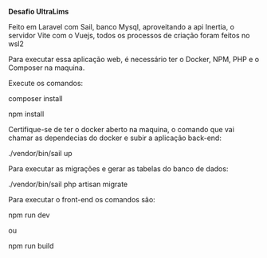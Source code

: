 **Desafio UltraLims**

Feito em Laravel com Sail, banco Mysql, aproveitando a api Inertia, o servidor Vite com o Vuejs, todos os processos de criação foram feitos no wsl2

Para executar essa aplicação web, é necessário ter o Docker, NPM, PHP e o Composer na maquina.

Execute os comandos:

composer install

npm install

Certifique-se de ter o docker aberto na maquina, o comando que vai chamar as dependecias do docker e subir a aplicação back-end:

./vendor/bin/sail up

Para executar as migrações e gerar as tabelas do banco de dados: 

./vendor/bin/sail php artisan migrate

Para executar o front-end os comandos são:

npm run dev

ou

npm run build
